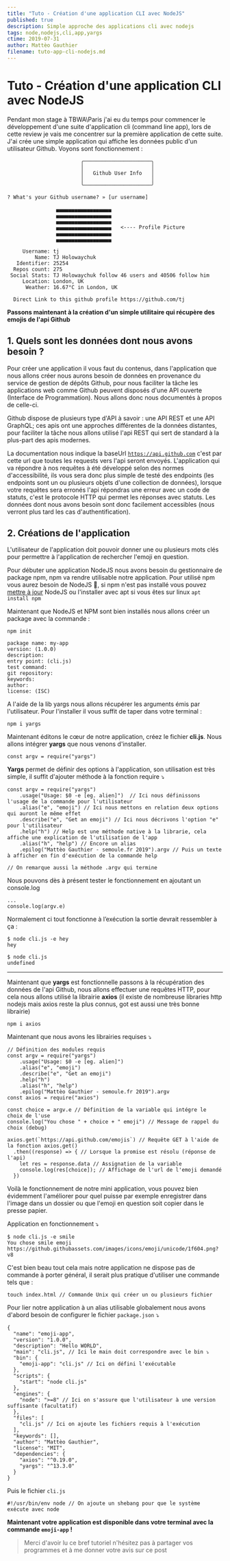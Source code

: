 ```yaml
---
title: "Tuto - Création d'une application CLI avec NodeJS"
published: true
description: Simple approche des applications cli avec nodejs
tags: node,nodejs,cli,app,yargs
ctime: 2019-07-31
author: Mattèo Gauthier
filename: tuto-app-cli-nodejs.md
---
```

# Tuto - Création d'une application CLI avec NodeJS

Pendant mon stage à TBWA\Paris j'ai eu du temps pour commencer le développement d'une suite d'application cli (command line app), lors de cette review je vais me concentrer sur la première application de cette suite. J'ai crée une simple application qui affiche les données public d'un utilisateur Github. Voyons sont fonctionnement :

    						╭──────────────────────╮
    						│                      │
    						│   Github User Info   │
    						│                      │
    						╰──────────────────────╯
    
    ? What's your Github username? » [ur username]

    				▄▄▄▄▄▄▄▄▄▄▄▄▄▄▄▄▄▄
    				▄▄▄▄▄▄▄▄▄▄▄▄▄▄▄▄▄▄
    				▄▄▄▄▄▄▄▄▄▄▄▄▄▄▄▄▄▄
    				▄▄▄▄▄▄▄▄▄▄▄▄▄▄▄▄▄▄   <---- Profile Picture
    				▄▄▄▄▄▄▄▄▄▄▄▄▄▄▄▄▄▄
    				▄▄▄▄▄▄▄▄▄▄▄▄▄▄▄▄▄▄
    
         Username: tj
             Name: TJ Holowaychuk
       Identifier: 25254
      Repos count: 275
     Social Stats: TJ Holowaychuk follow 46 users and 40506 follow him
         Location: London, UK
          Weather: 16.67°C in London, UK
    
      Direct Link to this github profile https://github.com/tj

**Passons maintenant à la création d'un simple utilitaire qui récupère des emojis de l'api Github**

## 1. Quels sont les données dont nous avons besoin ?

Pour créer une application il vous faut du contenus, dans l'application que nous allons créer nous aurons besoin de données en provenance du service de gestion de dépôts Github, pour nous faciliter la tâche les applications web comme Github peuvent disposés d'une API ouverte (Interface de Programmation). Nous allons donc nous documentés à propos de celle-ci.

Github dispose de plusieurs type d'API à savoir : une API REST et une API GraphQL; ces apis ont une approches différentes de la données distantes, pour faciliter la tâche nous allons utilisé l'api REST qui sert de standard à la plus-part des apis modernes.

La documentation nous indique la baseUrl [`https://api.github.com`](https://api.github.com/) c'est par cette url que toutes les requests vers l'api seront envoyés. L'application qui va répondre à nos requêtes à été développé selon des normes d'accessibilité, ils vous sera donc plus simple de testé des endpoints (les endpoints sont un ou plusieurs objets d'une collection de données), lorsque votre requêtes sera erronés l'api répondras une erreur avec un code de statuts, c'est le protocole HTTP qui permet les réponses avec statuts. Les données dont nous avons besoin sont donc facilement accessibles (nous verront plus tard les cas d'authentification).

## 2. Créations de l'application

L'utilisateur de l'application doit pouvoir donner une ou plusieurs mots clés pour permettre à l'application de rechercher l'emoji en question.

Pour débuter une application NodeJS nous avons besoin du gestionnaire de package npm, npm va rendre utilisable notre application. Pour utilisé npm vous aurez besoin de NodeJS 🤪, si npm n'est pas installé vous pouvez [mettre à jour](http://nodejs.org/downloads) NodeJS ou l'installer avec apt si vous êtes sur linux `apt install npm`

Maintenant que NodeJS et NPM sont bien installés nous allons créer un package avec la commande :

    npm init
    
    package name: my-app
    version: (1.0.0)
    description:
    entry point: (cli.js)
    test command:
    git repository:
    keywords:
    author:
    license: (ISC)

A l'aide de la lib yargs nous allons récupérer les arguments émis par l'utilisateur. Pour l'installer il vous suffit de taper dans votre terminal :

    npm i yargs

Maintenant éditons le cœur de notre application, créez le fichier **cli.js**. Nous allons intégrer **yargs** que nous venons d'installer.

    const argv = require("yargs")

**Yargs** permet de définir des options à l'application, son utilisation est très simple, il suffit d'ajouter méthode à la fonction require ⤵️

    const argv = require("yargs")
        .usage("Usage: $0 -e [eg. alien]")  // Ici nous définissons l'usage de la commande pour l'utilisateur
        .alias("e", "emoji") // Ici nous mettons en relation deux options qui auront le même effet
        .describe("e", "Get an emoji") // Ici nous décrivons l'option "e" pour l'utilisateur
        .help("h") // Help est une méthode native à la librarie, cela affiche une explication de l'utilisation de l'app
        .alias("h", "help") // Encore un alias
        .epilog("Mattèo Gauthier - semoule.fr 2019").argv // Puis un texte à afficher en fin d'exécution de la commande help
    																											// On remarque aussi la méthode .argv qui termine

Nous pouvons dès à présent tester le fonctionnement en ajoutant un console.log

    ...
    console.log(argv.e)

Normalement ci tout fonctionne à l’exécution la sortie devrait ressembler à ça :

    $ node cli.js -e hey
    hey
    
    $ node cli.js
    undefined

---

Maintenant que **yargs** est fonctionnelle passons à la récupération des données de l'api Github, nous allons effectuer une requêtes HTTP, pour cela nous allons utilisé la librairie **axios** (il existe de nombreuse libraries http nodejs mais axios reste la plus connus, got est aussi une très bonne librairie)

    npm i axios

Maintenant que nous avons les librairies requises ⤵️

    // Définition des modules requis
    const argv = require("yargs")
        .usage("Usage: $0 -e [eg. alien]")
        .alias("e", "emoji")
        .describe("e", "Get an emoji")
        .help("h")
        .alias("h", "help")
        .epilog("Mattèo Gauthier - semoule.fr 2019").argv
    const axios = require("axios")
    
    const choice = argv.e // Définition de la variable qui intégre le choix de l'use
    console.log("You chose " + choice + " emoji") // Message de rappel du choix (debug)
    
    axios.get(`https://api.github.com/emojis`) // Requête GET à l'aide de la fonction axios.get()
      .then((response) => { // Lorsque la promise est résolu (réponse de l'api)
        let res = response.data // Assignation de la variable
        console.log(res[choice]); // Affichage de l'url de l'emoji demandé
      })

Voilà le fonctionnement de notre mini application, vous pouvez bien évidemment l'améliorer pour quel puisse par exemple enregistrer dans l'image dans un dossier ou que l'emoji en question soit copier dans le presse papier.

Application en fonctionnement ⤵️

    $ node cli.js -e smile
    You chose smile emoji
    https://github.githubassets.com/images/icons/emoji/unicode/1f604.png?v8

C'est bien beau tout cela mais notre application ne dispose pas de commande à porter général, il serait plus pratique d'utiliser une commande tels que :

    touch index.html // Commande Unix qui créer un ou plusieurs fichier

Pour lier notre application à un alias utilisable globalement nous avons d'abord besoin de configurer le fichier `package.json` ⤵️

    {
      "name": "emoji-app",
      "version": "1.0.0",
      "description": "Hello WORLD",
      "main": "cli.js", // Ici le main doit correspondre avec le bin ⤵️
      "bin": {
        "emoji-app": "cli.js" // Ici on défini l'exécutable
      },
      "scripts": {
        "start": "node cli.js"
      },
      "engines": {
        "node": ">=8" // Ici on s'assure que l'utilisateur à une version suffisante (facultatif)
      },
      "files": [
        "cli.js" // Ici on ajoute les fichiers requis à l'exécution
      ],
      "keywords": [],
      "author": "Mattèo Gauthier",
      "license": "MIT",
      "dependencies": {
        "axios": "^0.19.0",
        "yargs": "^13.3.0"
      }
    }

Puis le fichier `cli.js`

    #!/usr/bin/env node // On ajoute un shebang pour que le système exécute avec node

**Maintenant votre application est disponible dans votre terminal avec la commande `emoji-app` !**

> Merci d'avoir lu ce bref tutoriel n'hésitez pas à partager vos programmes et à me donner votre avis sur ce post
> 
